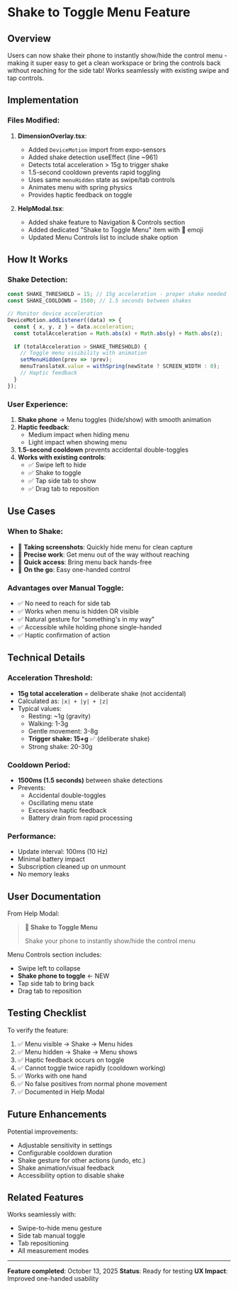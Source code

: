 # Shake to Toggle Menu Feature

## Overview
Users can now shake their phone to instantly show/hide the control menu - making it super easy to get a clean workspace or bring the controls back without reaching for the side tab! Works seamlessly with existing swipe and tap controls.

## Implementation

### Files Modified:

1. **DimensionOverlay.tsx**:
   - Added `DeviceMotion` import from expo-sensors
   - Added shake detection useEffect (line ~961)
   - Detects total acceleration > 15g to trigger shake
   - 1.5-second cooldown prevents rapid toggling
   - Uses same `menuHidden` state as swipe/tab controls
   - Animates menu with spring physics
   - Provides haptic feedback on toggle

2. **HelpModal.tsx**:
   - Added shake feature to Navigation & Controls section
   - Added dedicated "Shake to Toggle Menu" item with 📳 emoji
   - Updated Menu Controls list to include shake option

## How It Works

### Shake Detection:
```typescript
const SHAKE_THRESHOLD = 15; // 15g acceleration - proper shake needed
const SHAKE_COOLDOWN = 1500; // 1.5 seconds between shakes

// Monitor device acceleration
DeviceMotion.addListener((data) => {
  const { x, y, z } = data.acceleration;
  const totalAcceleration = Math.abs(x) + Math.abs(y) + Math.abs(z);
  
  if (totalAcceleration > SHAKE_THRESHOLD) {
    // Toggle menu visibility with animation
    setMenuHidden(prev => !prev);
    menuTranslateX.value = withSpring(newState ? SCREEN_WIDTH : 0);
    // Haptic feedback
  }
});
```

### User Experience:
1. **Shake phone** → Menu toggles (hide/show) with smooth animation
2. **Haptic feedback**:
   - Medium impact when hiding menu
   - Light impact when showing menu
3. **1.5-second cooldown** prevents accidental double-toggles
4. **Works with existing controls**:
   - ✅ Swipe left to hide
   - ✅ Shake to toggle
   - ✅ Tap side tab to show
   - ✅ Drag tab to reposition

## Use Cases

### When to Shake:
- 📸 **Taking screenshots**: Quickly hide menu for clean capture
- 🎯 **Precise work**: Get menu out of the way without reaching
- 🔄 **Quick access**: Bring menu back hands-free
- 🏃 **On the go**: Easy one-handed control

### Advantages over Manual Toggle:
- ✅ No need to reach for side tab
- ✅ Works when menu is hidden OR visible
- ✅ Natural gesture for "something's in my way"
- ✅ Accessible while holding phone single-handed
- ✅ Haptic confirmation of action

## Technical Details

### Acceleration Threshold:
- **15g total acceleration** = deliberate shake (not accidental)
- Calculated as: `|x| + |y| + |z|`
- Typical values:
  - Resting: ~1g (gravity)
  - Walking: 1-3g
  - Gentle movement: 3-8g
  - **Trigger shake: 15+g** ✅ (deliberate shake)
  - Strong shake: 20-30g

### Cooldown Period:
- **1500ms (1.5 seconds)** between shake detections
- Prevents:
  - Accidental double-toggles
  - Oscillating menu state
  - Excessive haptic feedback
  - Battery drain from rapid processing

### Performance:
- Update interval: 100ms (10 Hz)
- Minimal battery impact
- Subscription cleaned up on unmount
- No memory leaks

## User Documentation

From Help Modal:
> **📳 Shake to Toggle Menu**
> 
> Shake your phone to instantly show/hide the control menu

Menu Controls section includes:
- Swipe left to collapse
- **Shake phone to toggle** ← NEW
- Tap side tab to bring back
- Drag tab to reposition

## Testing Checklist

To verify the feature:
1. ✅ Menu visible → Shake → Menu hides
2. ✅ Menu hidden → Shake → Menu shows
3. ✅ Haptic feedback occurs on toggle
4. ✅ Cannot toggle twice rapidly (cooldown working)
5. ✅ Works with one hand
6. ✅ No false positives from normal phone movement
7. ✅ Documented in Help Modal

## Future Enhancements

Potential improvements:
- Adjustable sensitivity in settings
- Configurable cooldown duration
- Shake gesture for other actions (undo, etc.)
- Shake animation/visual feedback
- Accessibility option to disable shake

## Related Features

Works seamlessly with:
- Swipe-to-hide menu gesture
- Side tab manual toggle
- Tab repositioning
- All measurement modes

---

**Feature completed**: October 13, 2025
**Status**: Ready for testing
**UX Impact**: Improved one-handed usability
